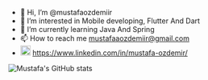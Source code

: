 - 👋 Hi, I’m @mustafaozdemiir
- 👀 I’m interested in Mobile developing, Flutter And Dart
- 🌱 I’m currently learning Java And Spring
- 📫 How to reach me mustafaaozdemiir@gmail.com 
- <img src="https://img.icons8.com/color/344/linkedin-circled--v2.png" width="20" height="20"/> https://www.linkedin.com/in/mustafa-ozdemir/

![Mustafa's GitHub stats](https://github-readme-stats.vercel.app/api?username=mustafaozdemiir&theme=dark&show_icons=true)
<!---
<a href="https://github.com/kenanatasoy"><img align="center" src="https://github-readme-stats.vercel.app/api/top-langs/?username=mustafaozdemiir&bg_color=0d1117&text_color=bdc3c7&title_color=F4D03E&hide_border=true&layout=compact&langs_count=10" /></a>

mustafaozdemiir/mustafaozdemiir is a ✨ special ✨ repository because its `README.md` (this file) appears on your GitHub profile.
You can click the Preview link to take a look at your changes.
--->
